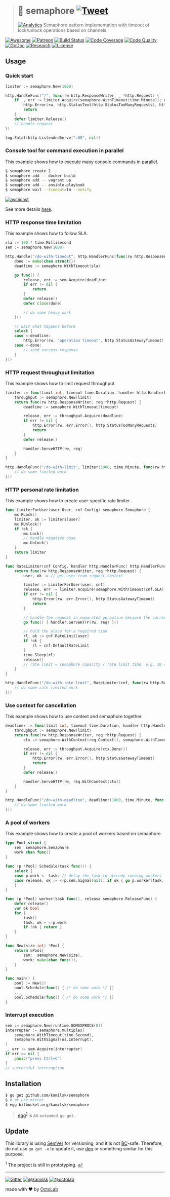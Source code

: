 > # 🚦 semaphore [![Tweet][icon_twitter]][twitter_publish]
> [![Analytics][analytics_pixel]][page_promo]
> Semaphore pattern implementation with timeout of lock/unlock operations based on channels.

[![Awesome][icon_awesome]](https://github.com/avelino/awesome-go#goroutines)
[![Patreon][icon_patreon]](https://www.patreon.com/octolab)
[![Build Status][icon_build]][page_build]
[![Code Coverage][icon_coverage]][page_quality]
[![Code Quality][icon_quality]][page_quality]
[![GoDoc][icon_docs]][page_docs]
[![Research][icon_research]][page_research]
[![License][icon_license]](LICENSE)

## Usage

### Quick start

```go
limiter := semaphore.New(1000)

http.HandleFunc("/", func(rw http.ResponseWriter, _ *http.Request) {
	if _, err := limiter.Acquire(semaphore.WithTimeout(time.Minute)); err != nil {
		http.Error(rw, http.StatusText(http.StatusTooManyRequests), http.StatusTooManyRequests)
		return
	}
	defer limiter.Release()
	// handle request
})

log.Fatal(http.ListenAndServe(":80", nil))
```

### Console tool for command execution in parallel

This example shows how to execute many console commands in parallel.

```bash
$ semaphore create 2
$ semaphore add -- docker build
$ semaphore add -- vagrant up
$ semaphore add -- ansible-playbook
$ semaphore wait --timeout=1m --notify
```

[![asciicast](https://asciinema.org/a/136111.png)](https://asciinema.org/a/136111)

See more details [here](cmd/semaphore).

### HTTP response time limitation

This example shows how to follow SLA.

```go
sla := 100 * time.Millisecond
sem := semaphore.New(1000)

http.Handle("/do-with-timeout", http.HandlerFunc(func(rw http.ResponseWriter, req *http.Request) {
	done := make(chan struct{})
	deadline := semaphore.WithTimeout(sla)

	go func() {
		release, err := sem.Acquire(deadline)
		if err != nil {
			return
		}
		defer release()
		defer close(done)

		// do some heavy work
	}()

	// wait what happens before
	select {
	case <-deadline:
		http.Error(rw, "operation timeout", http.StatusGatewayTimeout)
	case <-done:
		// send success response
	}
}))
```

### HTTP request throughput limitation

This example shows how to limit request throughput.

```go
limiter := func(limit int, timeout time.Duration, handler http.HandlerFunc) http.HandlerFunc {
	throughput := semaphore.New(limit)
	return func(rw http.ResponseWriter, req *http.Request) {
		deadline := semaphore.WithTimeout(timeout)

		release, err := throughput.Acquire(deadline)
		if err != nil {
			http.Error(rw, err.Error(), http.StatusTooManyRequests)
			return
		}
		defer release()

		handler.ServeHTTP(rw, req)
	}
}

http.HandleFunc("/do-with-limit", limiter(1000, time.Minute, func(rw http.ResponseWriter, req *http.Request) {
	// do some limited work
}))
```

### HTTP personal rate limitation

This example shows how to create user-specific rate limiter.

```go
func LimiterForUser(user User, cnf Config) semaphore.Semaphore {
	mx.RLock()
	limiter, ok := limiters[user]
	mx.RUnlock()
	if !ok {
		mx.Lock()
		// handle negative case
		mx.Unlock()
	}
	return limiter
}

func RateLimiter(cnf Config, handler http.HandlerFunc) http.HandlerFunc {
	return func(rw http.ResponseWriter, req *http.Request) {
		user, ok := // get user from request context

		limiter := LimiterForUser(user, cnf)
		release, err := limiter.Acquire(semaphore.WithTimeout(cnf.SLA))
		if err != nil {
			http.Error(rw, err.Error(), http.StatusGatewayTimeout)
			return
		}

		// handle the request in separated goroutine because the current will be held
		go func() { handler.ServeHTTP(rw, req) }()

		// hold the place for a required time
		rl, ok := cnf.RateLimit[user]
		if !ok {
			rl = cnf.DefaultRateLimit
		}
		time.Sleep(rl)
		release()
		// rate limit = semaphore capacity / rate limit time, e.g. 10 request per second 
	}
}

http.HandleFunc("/do-with-rate-limit", RateLimiter(cnf, func(rw http.ResponseWriter, req *http.Request) {
	// do some rate limited work
}))
```

### Use context for cancellation

This example shows how to use context and semaphore together.

```go
deadliner := func(limit int, timeout time.Duration, handler http.HandlerFunc) http.HandlerFunc {
	throughput := semaphore.New(limit)
	return func(rw http.ResponseWriter, req *http.Request) {
		ctx := semaphore.WithContext(req.Context(), semaphore.WithTimeout(timeout))

		release, err := throughput.Acquire(ctx.Done())
		if err != nil {
			http.Error(rw, err.Error(), http.StatusGatewayTimeout)
			return
		}
		defer release()

		handler.ServeHTTP(rw, req.WithContext(ctx))
	}
}

http.HandleFunc("/do-with-deadline", deadliner(1000, time.Minute, func(rw http.ResponseWriter, req *http.Request) {
	// do some limited work
}))
```

### A pool of workers

This example shows how to create a pool of workers based on semaphore.

```go
type Pool struct {
	sem  semaphore.Semaphore
	work chan func()
}

func (p *Pool) Schedule(task func()) {
	select {
	case p.work <- task: // delay the task to already running workers
	case release, ok := <-p.sem.Signal(nil): if ok { go p.worker(task, release) } // ok is always true in this case
	}
}

func (p *Pool) worker(task func(), release semaphore.ReleaseFunc) {
	defer release()
	var ok bool
	for {
		task()
		task, ok = <-p.work
		if !ok { return }
	}
}

func New(size int) *Pool {
	return &Pool{
		sem:  semaphore.New(size),
		work: make(chan func()),
	}
}

func main() {
	pool := New(2)
	pool.Schedule(func() { /* do some work */ })
	...
	pool.Schedule(func() { /* do some work */ })
}
```

### Interrupt execution

```go
sem := semaphore.New(runtime.GOMAXPROCS(0))
interrupter := semaphore.Multiplex(
	semaphore.WithTimeout(time.Second),
	semaphore.WithSignal(os.Interrupt),
)
_, err := sem.Acquire(interrupter)
if err == nil {
	panic("press Ctrl+C")
}
// successful interruption
```

## Installation

```bash
$ go get github.com/kamilsk/semaphore
$ # or use mirror
$ egg bitbucket.org/kamilsk/semaphore
```

> [egg](https://github.com/kamilsk/egg)<sup id="anchor-egg">[1](#egg)</sup> is an `extended go get`.

## Update

This library is using [SemVer](http://semver.org) for versioning, and it is not
[BC](https://en.wikipedia.org/wiki/Backward_compatibility)-safe. Therefore, do not use `go get -u` to update it,
use [dep](https://github.com/golang/dep) or something similar for this purpose.

<sup id="egg">1</sup> The project is still in prototyping. [↩](#anchor-egg)

---

[![Gitter][icon_gitter]](https://gitter.im/kamilsk/semaphore)
[![@kamilsk][icon_tw_author]](https://twitter.com/ikamilsk)
[![@octolab][icon_tw_sponsor]](https://twitter.com/octolab_inc)

made with ❤️ by [OctoLab](https://www.octolab.org/)

[analytics_pixel]: https://ga-beacon.appspot.com/UA-109817251-2/semaphore/dev?pixel

[icon_awesome]:    https://cdn.rawgit.com/sindresorhus/awesome/d7305f38d29fed78fa85652e3a63e154dd8e8829/media/badge.svg
[icon_build]:      https://travis-ci.org/kamilsk/semaphore.svg?branch=dev
[icon_coverage]:   https://scrutinizer-ci.com/g/kamilsk/semaphore/badges/coverage.png?b=dev
[icon_docs]:       https://godoc.org/github.com/kamilsk/semaphore?status.svg
[icon_gitter]:     https://badges.gitter.im/Join%20Chat.svg
[icon_license]:    https://img.shields.io/badge/license-MIT-blue.svg
[icon_patreon]:    https://img.shields.io/badge/patreon-donate-orange.svg
[icon_quality]:    https://scrutinizer-ci.com/g/kamilsk/semaphore/badges/quality-score.png?b=dev
[icon_research]:   https://img.shields.io/badge/research-in%20progress-yellow.svg
[icon_tw_author]:  https://img.shields.io/badge/author-%40kamilsk-blue.svg
[icon_tw_sponsor]: https://img.shields.io/badge/sponsor-%40octolab-blue.svg
[icon_twitter]:    https://img.shields.io/twitter/url/http/shields.io.svg?style=social

[page_build]:      https://travis-ci.org/kamilsk/semaphore
[page_docs]:       https://godoc.org/github.com/kamilsk/semaphore
[page_promo]:      https://github.com/kamilsk/semaphore
[page_research]:   https://github.com/kamilsk/go-research/tree/master/projects/semaphore
[page_quality]:    https://scrutinizer-ci.com/g/kamilsk/semaphore/?branch=dev

[twitter_publish]: https://twitter.com/intent/tweet?text=Semaphore%20pattern%20implementation%20with%20a%20timeout%20of%20lock%2Funlock%20operations%20based%20on%20channels&url=https://github.com/kamilsk/semaphore&via=ikamilsk&hashtags=go,semaphore,throughput,limiter
